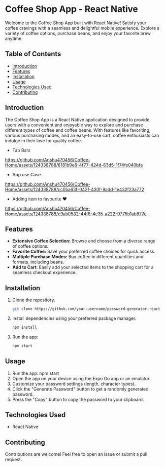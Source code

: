 # Coffee Shop App - React Native

Welcome to the Coffee Shop App built with React Native! Satisfy your coffee cravings with a seamless and delightful mobile experience. Explore a variety of coffee options, purchase beans, and enjoy your favorite brew anytime.

## Table of Contents

- [Introduction](#introduction)
- [Features](#features)
- [Installation](#installation)
- [Usage](#usage)
- [Technologies Used](#technologies-used)
- [Contributing](#contributing)

## Introduction

The Coffee Shop App is a React Native application designed to provide users with a convenient and enjoyable way to explore and purchase different types of coffee and coffee beans. With features like favoriting, various purchasing modes, and an easy-to-use cart, coffee enthusiasts can indulge in their love for quality coffee.

- Tab Bars

https://github.com/Anshu470456/Coffee-Home/assets/124338788/8181b9e6-4f77-424d-83d5-1f74fe040bfa

- App use Case

https://github.com/Anshu470456/Coffee-Home/assets/124338788/cc0ba63f-042f-430f-8add-1e432f23a772

- Adding item to favourite ❤️

https://github.com/Anshu470456/Coffee-Home/assets/124338788/e9ab0532-44f8-4e35-a222-9775b1ab877e


## Features

- **Extensive Coffee Selection:** Browse and choose from a diverse range of coffee options.
- **Favorite Coffee:** Save your preferred coffee choices for quick access.
- **Multiple Purchase Modes:** Buy coffee in different quantities and formats, including beans.
- **Add to Cart:** Easily add your selected items to the shopping cart for a seamless checkout experience.

## Installation

1. Clone the repository.
   ```bash
   git clone https://github.com/your-username/password-generator-react-native.git
   ```
2. Install dependencies using your preferred package manager.
   ```bash
   npm install
   ```
3. Run the app:

   ```bash
   npm start

   ```

## Usage

1. Run the app: npm start
2. Open the app on your device using the Expo Go app or an emulator.
3. Customize your password settings (length, character types).
4. Click the "Generate Password" button to get a randomly generated password.
5. Press the "Copy" button to copy the password to your clipboard.

## Technologies Used

- React Native

## Contributing

Contributions are welcome! Feel free to open an issue or submit a pull request.
